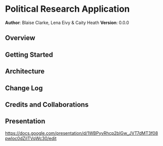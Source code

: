 # Political Research Application

**Author**: Blaise Clarke, Lena Eivy & Caity Heath
**Version**: 0.0.0

## Overview


## Getting Started


## Architecture


## Change Log



## Credits and Collaborations


## Presentation 
https://docs.google.com/presentation/d/1WBPyvRhcp2bIGw_JVT7dMT3f08pwloc0dZiITVqWc30/edit